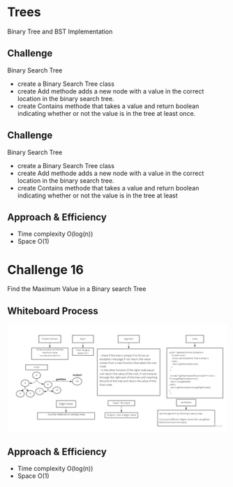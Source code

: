 # Trees
Binary Tree and BST Implementation

## Challenge
Binary Search Tree
- create a Binary Search Tree class
- create Add methode adds a new node with a value in the correct location in the binary search tree.
- create Contains methode that takes a value and return boolean indicating whether or not the value is in the tree at least once.


## Challenge
Binary Search Tree
- create a Binary Search Tree class
- create Add methode adds a new node with a value in the correct location in the binary search tree.
- create Contains methode that takes a value and return boolean indicating whether or not the value is in the tree at least


## Approach & Efficiency
- Time complexity O(log(n))
- Space O(1)




# Challenge 16
Find the Maximum Value in a Binary search Tree

## Whiteboard Process
![](tree-max.jpg)

## Approach & Efficiency
- Time complexity O(log(n))
- Space O(1)



